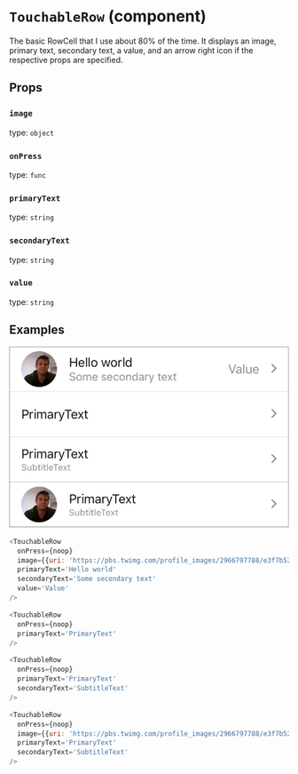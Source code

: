 `TouchableRow` (component)
==========================

The basic RowCell that I use about 80% of the time. It displays
an image, primary text, secondary text, a value,
and an arrow right icon if the respective props are
specified.

Props
-----

### `image`

type: `object`


### `onPress`

type: `func`


### `primaryText`

type: `string`


### `secondaryText`

type: `string`


### `value`

type: `string`

## Examples

![TouchableRow examples](images/TouchableRow.png)

```javascript
<TouchableRow
  onPress={noop}
  image={{uri: 'https://pbs.twimg.com/profile_images/2966797788/e3f7b52206be4d11c86a32a67dfe2fab_400x400.png'}}
  primaryText='Hello world'
  secondaryText='Some secondary text'
  value='Value'
/>
```

```javascript
<TouchableRow
  onPress={noop}
  primaryText='PrimaryText'
/>
```

```javascript
<TouchableRow
  onPress={noop}
  primaryText='PrimaryText'
  secondaryText='SubtitleText'
/>
```

```javascript
<TouchableRow
  onPress={noop}
  image={{uri: 'https://pbs.twimg.com/profile_images/2966797788/e3f7b52206be4d11c86a32a67dfe2fab_400x400.png'}}
  primaryText='PrimaryText'
  secondaryText='SubtitleText'
/>
```
